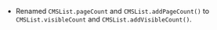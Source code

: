 - Renamed `CMSList.pageCount` and `CMSList.addPageCount()` to `CMSList.visibleCount` and `CMSList.addVisibleCount()`.
